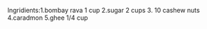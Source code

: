 Ingridients:1.bombay rava 1 cup
            2.sugar 2 cups
            3. 10 cashew nuts 
            4.caradmon
            5.ghee 1/4 cup